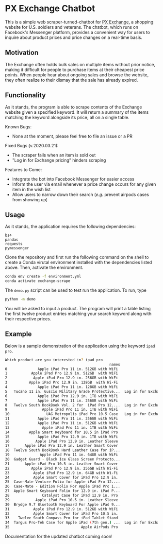 # PX Exchange Chatbot

This is a simple web scraper-turned-chatbot for [PX Exchange](http://www.shopmyexchange.com), a shopping website for U.S. soldiers and veterans. The chatbot, which runs on Facebook's Messenger platform, provides a convenient way for users to inquire about product prices and price changes on a real-time basis.

## Motivation

The Exchange often holds bulk sales on multiple items without prior notice, making it difficult for people to purchase items at their cheapest price points. When people hear about ongoing sales and browse the website, they often realize to their dismay that the sale has already expired. 

## Functionality

As it stands, the program is able to scrape contents of the Exchange website given a specified keyword. It will return a summary of the items matching the keyword alongside its price, all on a single table. 

Known Bugs:
- None at the moment, please feel free to file an issue or a PR

Fixed Bugs (v.2020.03.21):
- The scraper fails when an item is sold out
- "Log in for Exchange pricing" hinders scraping

Features to Come:
- Integrate the bot into Facebook Messenger for easier access
- Inform the user via email whenever a price change occurs for any given item in the wish list
- Allow users to narrow down their search (*e.g.* prevent airpods cases from showing up)

## Usage

As it stands, the application requires the following dependencies:

```
bs4
pandas
requests
pymessenger
```

Clone the repository and first run the following command on the shell to create a Conda virutal environment installed with the dependencies listed above. Then, activate the environment.

```bash
conda env create -f environment.yml
conda activate exchange-scrape
```

The `demo.py` script can be used to test run the application. To run, type

```bash
python -m demo
```

You will be asked to input a product. The program will print a table listing the first twelve product entries matching your search keyword along with their respective prices. 

## Example

Below is a sample demonstration of the application using the keyword `ipad pro`. 

```bash
Which product are you interested in? ipad pro
                                                names                       prices
0              Apple iPad Pro 11 in. 512GB with WiFi                   Coming Soon
1           Apple iPad Pro 12.9 in. 512GB  with WiFi                   Coming Soon
2            Apple iPad Pro 12.9 in. 256GB with WiFi                   Coming Soon
3          Apple iPad Pro 12.9 in. 128GB  with Wi-Fi                   Coming Soon
4              Apple iPad Pro 11 in. 128GB with WiFi                   Coming Soon
5   Tucano 11 in. Guscio Military Grade Protective...  Log in for Exchange pricing
6              Apple iPad Pro 12.9 in. 1TB with WiFi                   Coming Soon
7              Apple iPad Pro 11 in. 256GB with WiFi                   Coming Soon
8   Twelve South BookBook Vol. 2 for  iPad Pro 12....  Log in for Exchange pricing
9                Apple iPad Pro 11 in. 1TB with WiFi                   Coming Soon
10                 UAG Metropolis iPad Pro 10.5 Case   Log in for Exchange pricing
11             Apple iPad Pro 11 in. 256GB with WiFi                       $938.00
12             Apple iPad Pro 11 in. 512GB with WiFi                     $1,139.00
13               Apple iPad Pro 11 in. 1TB with WiFi                     $1,349.00
14         Apple Smart Keyboard for 10.5 in iPad Pro                       $158.00
15             Apple iPad Pro 12.9 in. 1TB with WiFi                     $1,549.00
16            Apple iPad Pro 12.9 in. Leather Sleeve                       $148.00
17       Apple iPad Pro 12.9 in. Leather Smart Cover                        $78.00
18  Twelve South BookBook Hard Leather Case for iP...                       $69.95
19              Apple iPad Pro 11 in. 64GB with WiFi                       $739.00
20  Gadget Guard - Black Ice Glass Screen Protecto...                       $38.95
21       Apple iPad Pro 10.5 in. Leather Smart Cover                        $68.00
22          Apple iPad Pro 12.9 in. 256GB with Wi-Fi                     $1,139.00
23           Apple iPad Pro 12.9 in. 64GB with Wi-Fi                       $989.00
24           Apple Smart Cover for iPad Pro 12.9 in.                        $58.00
25  Case-Mate Venture Folio for Apple iPad Pro 12....                       $42.95
26  Case-Mate - Edition Folio For Apple iPad Pro 1...                       $42.95
27  Apple Smart Keyboard Folio for 12.9 in. iPad P...                      $198.00
28               Catalyst Case for iPad 12.9 in. Pro                       $110.00
29            Apple iPad Pro 10.5 in. Leather Sleeve                       $128.00
30  Brydge 9.7 Bluetooth Keyboard For Apple iPad 9...                       $99.99
31           Apple iPad Pro 12.9 in. 512GB with WiFi                     $1,339.00
32           Apple Smart Cover for iPad Pro 10.5 in.                        $48.00
33    Twelve South Compass Pro for iPad Tablet Stand                        $55.00
34  Targus Pro-Tek Case for Apple iPad (7th gen.) ...  Log in for Exchange pricing
35                                 Apple AirPods Pro                       $248.00
```

Documentation for the updated chatbot coming soon!

